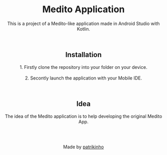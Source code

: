 <h1 align="center">Medito Application</h1>
<p align="center">This is a project of a Medito-like application made in Android Studio with Kotlin.</p> <br>

<h2 align="center">Installation</h2>

<p align="center">
  1. Firstly clone the repository into your folder on your device. <br><br>
  2. Secontly launch the application with your Mobile IDE.
</p><br>

<h2 align="center">Idea</h2>

<p align="center">The idea of the Medito application is to help developing the original Medito App.</p>

<br><br>
<p align="center">Made by <a href="https://github.com/patrikinho0">patrikinho</a></p>

